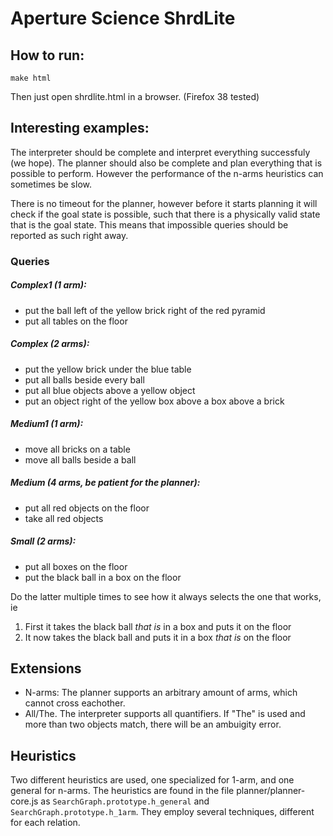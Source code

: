 # Aperture Science ShrdLite

## How to run:
```
make html
```
Then just open shrdlite.html in a browser. (Firefox 38 tested)

## Interesting examples:
The interpreter should be complete and interpret everything successfuly (we hope). The planner should also be complete and plan everything that is possible to perform. However the performance of the n-arms heuristics can sometimes be slow.

There is no timeout for the planner, however before it starts planning it will check if the goal state is possible, such that there is a physically valid state that is the goal state. This means that impossible queries should be reported as such right away. 

### Queries
##### Complex1 (1 arm):
 * put the ball left of the yellow brick right of the red pyramid
 * put all tables on the floor

##### Complex (2 arms):
 * put the yellow brick under the blue table
 * put all balls beside every ball
 * put all blue objects above a yellow object
 * put an object right of the yellow box above a box above a brick

##### Medium1 (1 arm):
 * move all bricks on a table
 * move all balls beside a ball

##### Medium (4 arms, be patient for the planner):
 * put all red objects on the floor
 * take all red objects

##### Small (2 arms):
 * put all boxes on the floor
 * put the black ball in a box on the floor
    
Do the latter multiple times to see how it always selects the one that works, ie
  1. First it takes the black ball *that is* in a box and puts it on the floor
  2. It now takes the black ball and puts it in a box *that is* on the floor


## Extensions
 * N-arms: The planner supports an arbitrary amount of arms, which cannot cross eachother.
 * All/The. The interpreter supports all quantifiers. If "The" is used and more than two objects match, there will be an ambuigity error.

## Heuristics
Two different heuristics are used, one specialized for 1-arm, and one general for n-arms. The heuristics are found in the file planner/planner-core.js as `SearchGraph.prototype.h_general` and `SearchGraph.prototype.h_1arm`. They employ several techniques, different for each relation.



